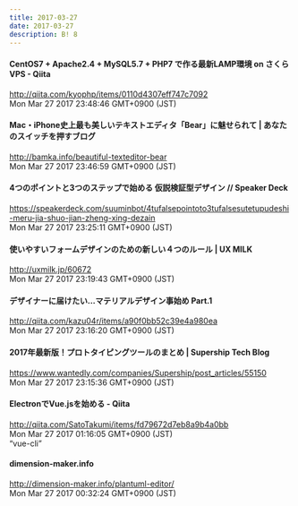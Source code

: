 ```yaml
---
title: 2017-03-27
date: 2017-03-27
description: B! 8
---
```


#### CentOS7 + Apache2.4 + MySQL5.7 + PHP7 で作る最新LAMP環境 on さくらVPS - Qiita
http://qiita.com/kyophp/items/0110d4307eff747c7092<br>
Mon Mar 27 2017 23:48:46 GMT+0900 (JST)<br>


#### Mac・iPhone史上最も美しいテキストエディタ「Bear」に魅せられて | あなたのスイッチを押すブログ
http://bamka.info/beautiful-texteditor-bear<br>
Mon Mar 27 2017 23:46:59 GMT+0900 (JST)<br>


#### 4つのポイントと3つのステップで始める 仮説検証型デザイン // Speaker Deck
https://speakerdeck.com/suuminbot/4tufalsepointoto3tufalsesutetupudeshi-meru-jia-shuo-jian-zheng-xing-dezain<br>
Mon Mar 27 2017 23:25:11 GMT+0900 (JST)<br>


#### 使いやすいフォームデザインのための新しい４つのルール | UX MILK
http://uxmilk.jp/60672<br>
Mon Mar 27 2017 23:19:43 GMT+0900 (JST)<br>


#### デザイナーに届けたい…マテリアルデザイン事始め Part.1
http://qiita.com/kazu04r/items/a90f0bb52c39e4a980ea<br>
Mon Mar 27 2017 23:16:20 GMT+0900 (JST)<br>


#### 2017年最新版！プロトタイピングツールのまとめ | Supership Tech Blog
https://www.wantedly.com/companies/Supership/post_articles/55150<br>
Mon Mar 27 2017 23:15:36 GMT+0900 (JST)<br>


#### ElectronでVue.jsを始める - Qiita
http://qiita.com/SatoTakumi/items/fd79672d7eb8a9b4a0bb<br>
Mon Mar 27 2017 01:16:05 GMT+0900 (JST)<br>
“vue-cli”


#### dimension-maker.info
http://dimension-maker.info/plantuml-editor/<br>
Mon Mar 27 2017 00:32:24 GMT+0900 (JST)<br>


